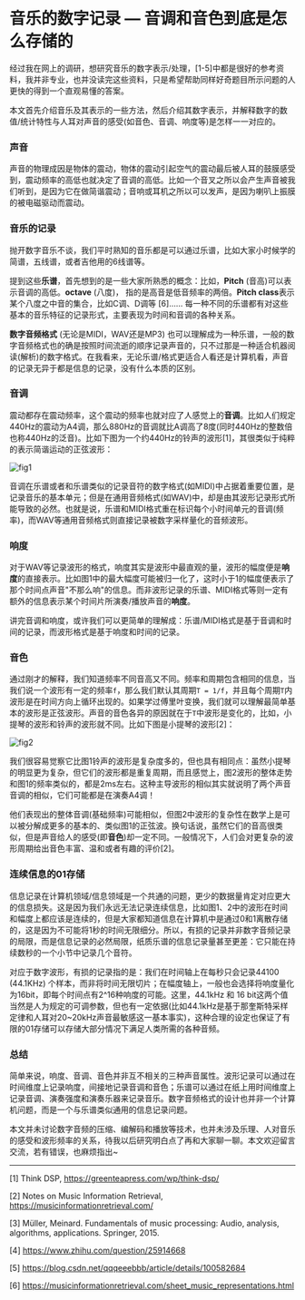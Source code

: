 # 音乐的数字记录 — 音调和音色到底是怎么存储的

经过我在网上的调研，想研究音乐的数字表示/处理，[1-5]中都是很好的参考资料，我并非专业，也并没读完这些资料，只是希望帮助同样好奇题目所示问题的人更快的得到一个直观易懂的答案。

本文首先介绍音乐及其表示的一些方法，然后介绍其数字表示，并解释数字的数值/统计特性与人耳对声音的感受(如音色、音调、响度等)是怎样一一对应的。

### 声音

声音的物理成因是物体的震动，物体的震动引起空气的震动最后被人耳的鼓膜感受到，震动频率的高低也就决定了音调的高低。比如一个音叉之所以会产生声音被我们听到，是因为它在做简谐震动；音响或耳机之所以可以发声，是因为喇叭上振膜的被电磁驱动而震动。

### 音乐的记录

抛开数字音乐不谈，我们平时熟知的音乐都是可以通过乐谱，比如大家小时候学的简谱，五线谱，或者吉他用的6线谱等。

提到这些**乐谱**，首先想到的是一些大家所熟悉的概念：比如，**Pitch** (音高)可以表示音调的高低。**octave** (八度)， 指的是高音是低音频率的两倍。**Pitch class**表示某个八度之中音的集合，比如C调、D调等 [6]…… 每一种不同的乐谱都有对这些基本的音乐特征的记录形式，主要表现为时间和音调的各种关系。

**数字音频格式** (无论是MIDI，WAV还是MP3) 也可以理解成为一种乐谱，一般的数字音频格式也的确是按照时间流逝的顺序记录声音的，只不过那是一种适合机器阅读(解析)的数字格式。在我看来，无论乐谱/格式更适合人看还是计算机看，声音的记录无异于都是信息的记录，没有什么本质的区别。

### 音调

震动都存在震动频率，这个震动的频率也就对应了人感觉上的**音调**。比如人们规定440Hz的震动为A4调，那么880Hz的音调就比A调高了8度(同时440Hz的整数倍也称440Hz的泛音)。比如下图为一个约440Hz的铃声的波形[1]，其很类似于纯粹的表示简谐运动的正弦波形：

![fig1](/Users/Jaycee/Desktop/notes/20191216-数字音频数据存储和发声原理/fig1.png)

音调在乐谱或者和乐谱类似的记录音符的数字格式(如MIDI)中占据着重要位置，是记录音乐的基本单元；但是在通用音频格式(如WAV)中，却是由其波形记录形式所能导致的必然。也就是说，乐谱和MIDI格式重在标识每个小时间单元的音调(频率)，而WAV等通用音频格式则直接记录被数字采样量化的音频波形。

### 响度

对于WAV等记录波形的格式，响度其实是波形中最直观的量，波形的幅度便是**响度**的直接表示。比如图1中的最大幅度可能被归一化了，这时小于1的幅度便表示了那个时间点声音"不那么响"的信息。而非波形记录的乐谱、MIDI格式等则一定有额外的信息表示某个时间片所演奏/播放声音的**响度**。

讲完音调和响度，或许我们可以更简单的理解成：乐谱/MIDI格式是基于音调和时间的记录，而波形格式是基于响度和时间的记录。

###  音色

通过刚才的解释，我们知道频率不同音高又不同。频率和周期包含相同的信息，当我们说一个波形有一定的频率`f`，那么我们默认其周期`T = 1/f`，并且每个周期`T`内波形是在时间方向上循环出现的。如果学过傅里叶变换，我们就可以理解最简单基本的波形是正弦波形。声音的音色各异的原因就在于`T`中波形是变化的，比如，小提琴的波形和铃声的波形就不同。比如下图是小提琴的波形[2]：

![fig2](/Users/Jaycee/Desktop/notes/20191216-数字音频数据存储和发声原理/fig2.png)

我们很容易觉察它比图1铃声的波形是复杂度多的，但也具有相同点：虽然小提琴的明显更为复杂，但它们的波形都是重复周期，而且感觉上，图2波形的整体走势和图1的频率类似的，都是2ms左右。这种主导波形的相似其实就说明了两个声音音调的相似，它们可能都是在演奏A4调！

他们表现出的整体音调(基础频率)可能相似，但图2中波形的复杂性在数学上是可以被分解成更多的基本的、类似图1的正弦波。换句话说，虽然它们的音高很类似，但是声音给人的感受(即**音色**)却一定不同。一般情况下，人们会对更复杂的波形周期给出音色丰富、温和或者有趣的评价[2]。

### 连续信息的01存储

信息记录在计算机领域/信息领域是一个共通的问题，更少的数据量肯定对应更大的信息损失。这是因为我们永远无法记录连续信息，比如图1、2中的波形在时间和幅度上都应该是连续的，但是大家都知道信息在计算机中是通过0和1离散存储的，这是因为不可能将1秒的时间无限细分。所以，有损的记录并非数字音频记录的局限，而是信息记录的必然局限，纸质乐谱的信息记录量甚至更差：它只能在持续数秒的一个小节中记录几个音符。

对应于数字波形，有损的记录指的是：我们在时间轴上在每秒只会记录44100 (44.1KHz) 个样本，而非将时间无限切片；在幅度轴上，一般也会选择将响度量化为16bit，即每个时间点有2^16种响度的可能。这里，44.1kHz 和 16 bit这两个值当然是人为规定的可调参数，但也有一定依据(比如44.1kHz是基于那奎斯特采样定律和人耳对20~20kHz声音最敏感这一基本事实)，这种合理的设定也保证了有限的01存储可以存储大部分情况下满足人类所需的各种音频。

### 总结

简单来说，响度、音调、音色并非互不相关的三种声音属性。波形记录可以通过在时间维度上记录响度，间接地记录音调和音色；乐谱可以通过在纸上用时间维度上记录音调、演奏强度和演奏乐器来记录音乐。数字音频格式的设计也并非一个计算机问题，而是一个与乐谱类似通用的信息记录问题。

本文并未讨论数字音频的压缩、编解码和播放等技术，也并未涉及乐理、人对音乐的感受和波形频率的关系，待我以后研究明白点了再和大家聊一聊。本文欢迎留言交流，若有错误，也麻烦指出~

---

[1] Think DSP, https://greenteapress.com/wp/think-dsp/

[2] Notes on Music Information Retrieval, https://musicinformationretrieval.com/

[3] Müller, Meinard. Fundamentals of music processing: Audio, analysis, algorithms, applications. Springer, 2015.

[4] https://www.zhihu.com/question/25914668

[5] https://blog.csdn.net/qqqeeebbb/article/details/100582684

[6] https://musicinformationretrieval.com/sheet_music_representations.html